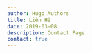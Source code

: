 ```yaml
---
author: Hugo Authors
title: Liên Hệ
date: 2019-03-08
description: Contact Page
contact: true
---
```

